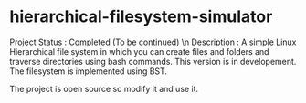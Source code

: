 # hierarchical-filesystem-simulator

Project Status : Completed (To be continued) \n
Description : A simple Linux Hierarchical file system in which you can create files and folders and traverse directories using bash commands.
This version is in developement. The filesystem is implemented using BST.   

The project is open source so modify it and use it. 
